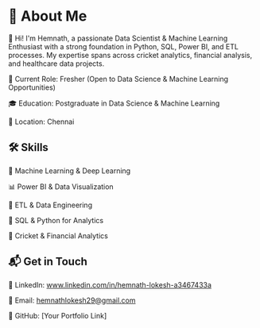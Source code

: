 # 📌 About Me
👋 Hi! I'm Hemnath, a passionate Data Scientist & Machine Learning Enthusiast with a strong foundation in Python, SQL, Power BI, and ETL processes. My expertise spans across cricket analytics, financial analysis, and healthcare data projects.

💼 Current Role: Fresher (Open to Data Science & Machine Learning Opportunities)

🎓 Education: Postgraduate in Data Science & Machine Learning

📍 Location: Chennai


## 🛠 Skills

🚀 Machine Learning & Deep Learning

📊 Power BI & Data Visualization

🔄 ETL & Data Engineering

📝 SQL & Python for Analytics

🏏 Cricket & Financial Analytics

## 📬 Get in Touch

💼 LinkedIn: www.linkedin.com/in/hemnath-lokesh-a3467433a

📧 Email:  hemnathlokesh29@gmail.com

🚀 GitHub: [Your Portfolio Link]

<!---
hemnath-29/hemnath-29 is a ✨ special ✨ repository because its `README.md` (this file) appears on your GitHub profile.
You can click the Preview link to take a look at your changes.
--->
